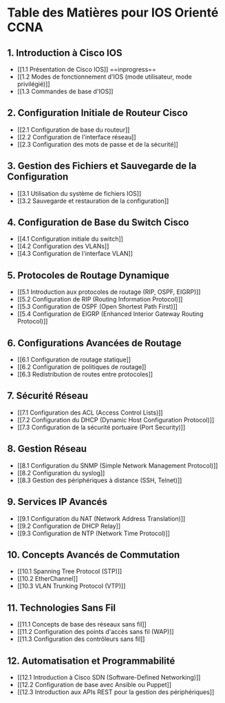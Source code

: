 # Table des Matières pour IOS Orienté CCNA

## 1. Introduction à Cisco IOS 

- [[1.1 Présentation de Cisco IOS]] ==inprogress==
- [[1.2 Modes de fonctionnement d'IOS (mode utilisateur, mode privilégié)]]
- [[1.3 Commandes de base d'IOS]]

## 2. Configuration Initiale de Routeur Cisco

- [[2.1 Configuration de base du routeur]]
- [[2.2 Configuration de l'interface réseau]]
- [[2.3 Configuration des mots de passe et de la sécurité]]

## 3. Gestion des Fichiers et Sauvegarde de la Configuration

- [[3.1 Utilisation du système de fichiers IOS]]
- [[3.2 Sauvegarde et restauration de la configuration]]

## 4. Configuration de Base du Switch Cisco

- [[4.1 Configuration initiale du switch]]
- [[4.2 Configuration des VLANs]]
- [[4.3 Configuration de l'interface VLAN]]

## 5. Protocoles de Routage Dynamique

- [[5.1 Introduction aux protocoles de routage (RIP, OSPF, EIGRP)]]
- [[5.2 Configuration de RIP (Routing Information Protocol)]]
- [[5.3 Configuration de OSPF (Open Shortest Path First)]]
- [[5.4 Configuration de EIGRP (Enhanced Interior Gateway Routing Protocol)]]

## 6. Configurations Avancées de Routage

- [[6.1 Configuration de routage statique]]
- [[6.2 Configuration de politiques de routage]]
- [[6.3 Redistribution de routes entre protocoles]]

## 7. Sécurité Réseau

- [[7.1 Configuration des ACL (Access Control Lists)]]
- [[7.2 Configuration du DHCP (Dynamic Host Configuration Protocol)]]
- [[7.3 Configuration de la sécurité portuaire (Port Security)]]

## 8. Gestion Réseau

- [[8.1 Configuration du SNMP (Simple Network Management Protocol)]]
- [[8.2 Configuration du syslog]]
- [[8.3 Gestion des périphériques à distance (SSH, Telnet)]]

## 9. Services IP Avancés

- [[9.1 Configuration du NAT (Network Address Translation)]]
- [[9.2 Configuration de DHCP Relay]]
- [[9.3 Configuration de NTP (Network Time Protocol)]]

## 10. Concepts Avancés de Commutation

- [[10.1 Spanning Tree Protocol (STP)]]
- [[10.2 EtherChannel]]
- [[10.3 VLAN Trunking Protocol (VTP)]]

## 11. Technologies Sans Fil

- [[11.1 Concepts de base des réseaux sans fil]]
- [[11.2 Configuration des points d'accès sans fil (WAP)]]
- [[11.3 Configuration des contrôleurs sans fil]]

## 12. Automatisation et Programmabilité

- [[12.1 Introduction à Cisco SDN (Software-Defined Networking)]]
- [[12.2 Configuration de base avec Ansible ou Puppet]]
- [[12.3 Introduction aux APIs REST pour la gestion des périphériques]]